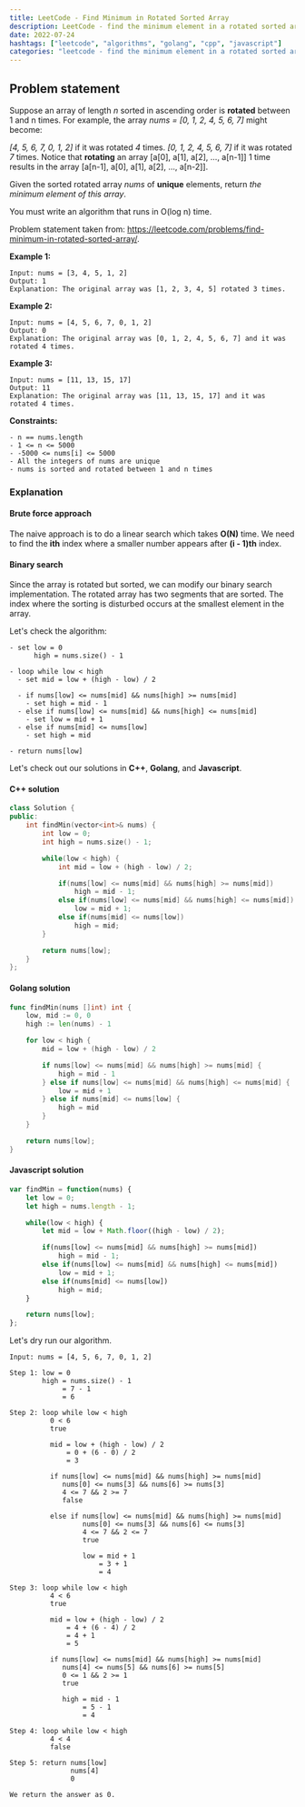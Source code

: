 ```yaml
---
title: LeetCode - Find Minimum in Rotated Sorted Array
description: LeetCode - find the minimum element in a rotated sorted array using C++, Golang, and Javascript.
date: 2022-07-24
hashtags: ["leetcode", "algorithms", "golang", "cpp", "javascript"]
categories: "leetcode - find the minimum element in a rotated sorted array, c++, golang, javascript"
---
```


## Problem statement

Suppose an array of length *n* sorted in ascending order is **rotated** between 1 and n times.
For example, the array *nums = [0, 1, 2, 4, 5, 6, 7]* might become:

*[4, 5, 6, 7, 0, 1, 2]* if it was rotated *4* times.
*[0, 1, 2, 4, 5, 6, 7]* if it was rotated *7* times.
Notice that **rotating** an array [a[0], a[1], a[2], ..., a[n-1]] 1 time results
in the array [a[n-1], a[0], a[1], a[2], ..., a[n-2]].

Given the sorted rotated array *nums* of **unique** elements, return *the minimum element of this array*.

You must write an algorithm that runs in O(log n) time.

Problem statement taken from: <a href='https://leetcode.com/problems/find-minimum-in-rotated-sorted-array/' target='_blank'>https://leetcode.com/problems/find-minimum-in-rotated-sorted-array/</a>.

**Example 1:**

```
Input: nums = [3, 4, 5, 1, 2]
Output: 1
Explanation: The original array was [1, 2, 3, 4, 5] rotated 3 times.
```

**Example 2:**

```
Input: nums = [4, 5, 6, 7, 0, 1, 2]
Output: 0
Explanation: The original array was [0, 1, 2, 4, 5, 6, 7] and it was rotated 4 times.
```

**Example 3:**

```
Input: nums = [11, 13, 15, 17]
Output: 11
Explanation: The original array was [11, 13, 15, 17] and it was rotated 4 times.
```

**Constraints:**

```
- n == nums.length
- 1 <= n <= 5000
- -5000 <= nums[i] <= 5000
- All the integers of nums are unique
- nums is sorted and rotated between 1 and n times
```

### Explanation

#### Brute force approach

The naive approach is to do a linear search which takes **O(N)** time.
We need to find the **ith** index where a smaller number appears after **(i - 1)th** index.

#### Binary search

Since the array is rotated but sorted, we can modify our binary search implementation.
The rotated array has two segments that are sorted.
The index where the sorting is disturbed occurs at the smallest element in the array.

Let's check the algorithm:

```
- set low = 0
      high = nums.size() - 1

- loop while low < high
  - set mid = low + (high - low) / 2

  - if nums[low] <= nums[mid] && nums[high] >= nums[mid]
    - set high = mid - 1
  - else if nums[low] <= nums[mid] && nums[high] <= nums[mid]
    - set low = mid + 1
  - else if nums[mid] <= nums[low]
    - set high = mid

- return nums[low]
```

Let's check out our solutions in **C++**, **Golang**, and **Javascript**.

#### C++ solution

```cpp
class Solution {
public:
    int findMin(vector<int>& nums) {
        int low = 0;
        int high = nums.size() - 1;

        while(low < high) {
            int mid = low + (high - low) / 2;

            if(nums[low] <= nums[mid] && nums[high] >= nums[mid])
                high = mid - 1;
            else if(nums[low] <= nums[mid] && nums[high] <= nums[mid])
                low = mid + 1;
            else if(nums[mid] <= nums[low])
                high = mid;
        }

        return nums[low];
    }
};
```

#### Golang solution

```go
func findMin(nums []int) int {
    low, mid := 0, 0
    high := len(nums) - 1

    for low < high {
        mid = low + (high - low) / 2

        if nums[low] <= nums[mid] && nums[high] >= nums[mid] {
            high = mid - 1
        } else if nums[low] <= nums[mid] && nums[high] <= nums[mid] {
            low = mid + 1
        } else if nums[mid] <= nums[low] {
            high = mid
        }
    }

    return nums[low];
}
```

#### Javascript solution

```javascript
var findMin = function(nums) {
    let low = 0;
    let high = nums.length - 1;

    while(low < high) {
        let mid = low + Math.floor((high - low) / 2);

        if(nums[low] <= nums[mid] && nums[high] >= nums[mid])
            high = mid - 1;
        else if(nums[low] <= nums[mid] && nums[high] <= nums[mid])
            low = mid + 1;
        else if(nums[mid] <= nums[low])
            high = mid;
    }

    return nums[low];
};
```

Let's dry run our algorithm.

```
Input: nums = [4, 5, 6, 7, 0, 1, 2]

Step 1: low = 0
        high = nums.size() - 1
             = 7 - 1
             = 6

Step 2: loop while low < high
          0 < 6
          true

          mid = low + (high - low) / 2
              = 0 + (6 - 0) / 2
              = 3

          if nums[low] <= nums[mid] && nums[high] >= nums[mid]
             nums[0] <= nums[3] && nums[6] >= nums[3]
             4 <= 7 && 2 >= 7
             false

          else if nums[low] <= nums[mid] && nums[high] >= nums[mid]
                  nums[0] <= nums[3] && nums[6] <= nums[3]
                  4 <= 7 && 2 <= 7
                  true

                  low = mid + 1
                      = 3 + 1
                      = 4

Step 3: loop while low < high
          4 < 6
          true

          mid = low + (high - low) / 2
              = 4 + (6 - 4) / 2
              = 4 + 1
              = 5

          if nums[low] <= nums[mid] && nums[high] >= nums[mid]
             nums[4] <= nums[5] && nums[6] >= nums[5]
             0 <= 1 && 2 >= 1
             true

             high = mid - 1
                  = 5 - 1
                  = 4

Step 4: loop while low < high
          4 < 4
          false

Step 5: return nums[low]
               nums[4]
               0

We return the answer as 0.
```
